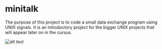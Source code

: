 # minitalk
 The purpose of this project is to code a small data exchange program using UNIX signals.
 It is an introductory project for the bigger UNIX projects that will appear later on in the cursus.
 
 ![alt text](https://i.imgur.com/uuZEdJb.png "Final grade 125/100")
 
